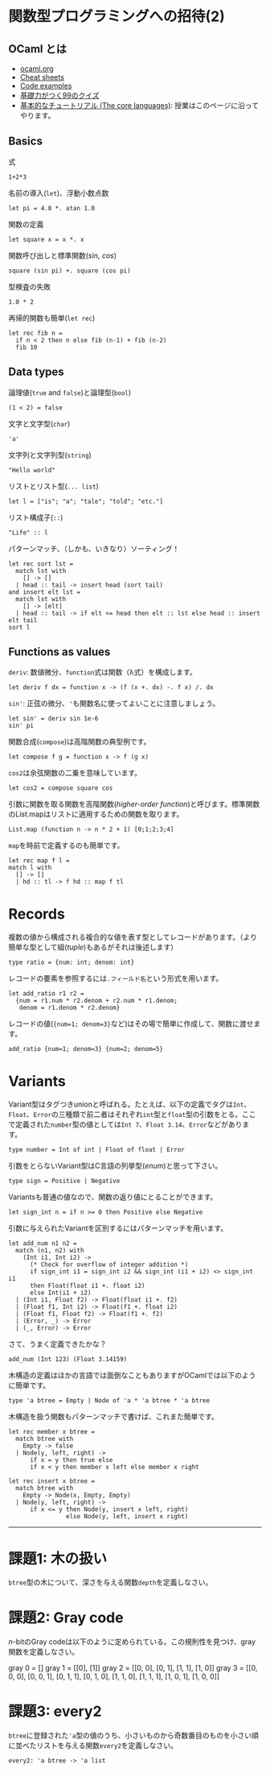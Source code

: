 # 関数型プログラミングへの招待(2)

## OCaml とは

- [ocaml.org](https://ocaml.org/learn/description.html)
- [Cheat sheets](https://ocaml.org/docs/cheat_sheets.html)
- [Code examples](https://ocaml.org/learn/taste.html)
- [基礎力がつく99のクイズ](https://ocaml.org/learn/tutorials/99problems.html)
- [基本的なチュートリアル (The core languages)](http://caml.inria.fr/pub/docs/manual-ocaml/coreexamples.html): 授業はこのページに沿ってやります。

## Basics

式

```
1+2*3
```

名前の導入(`let`)、浮動小数点数

```
let pi = 4.0 *. atan 1.0
```

関数の定義

```
let square x = x *. x
```

関数呼び出しと標準関数(*sin*, *cos*)

```
square (sin pi) +. square (cos pi)
```

型検査の失敗

```
1.0 * 2
```

再帰的関数も簡単(`let rec`)

```
let rec fib n =
  if n < 2 then n else fib (n-1) + fib (n-2)
  fib 10
```

## Data types

論理値(`true` and `false`)と論理型(`bool`)
```
(1 < 2) = false
```

文字と文字型(`char`)
```
'a'
```

文字列と文字列型(`string`)
```
"Hello world"
```

リストとリスト型(`... list`)

```
let l = ["is"; "a"; "tale"; "told"; "etc."]
```

リスト構成子(`::`)

```
"Life" :: l
```

パターンマッチ、（しかも、いきなり）ソーティング！

```
let rec sort lst =
  match lst with
    [] -> []
  | head :: tail -> insert head (sort tail)
and insert elt lst =
  match lst with
    [] -> [elt]
  | head :: tail -> if elt <= head then elt :: lst else head :: insert elt tail
sort l
```

## Functions as values

`deriv`: 数値微分、`function`式は関数（λ式）を構成します。

```
let deriv f dx = function x -> (f (x +. dx) -. f x) /. dx
```

`sin'`: 正弦の微分、`'`も関数名に使ってよいことに注意しましょう。

```
let sin' = deriv sin 1e-6
sin' pi
```

関数合成(`compose`)は高階関数の典型例です。

```
let compose f g = function x -> f (g x)
```

`cos2`は余弦関数の二乗を意味しています。

```
let cos2 = compose square cos
```

引数に関数を取る関数を高階関数(*higher-order function*)と呼びます。標準関数のList.mapはリストに適用するための関数を取ります。

```
List.map (function n -> n * 2 + 1) [0;1;2;3;4]
```

`map`を時前で定義するのも簡単です。

```
let rec map f l =
match l with
  [] -> []
  | hd :: tl -> f hd :: map f tl
```

# Records

複数の値から構成される複合的な値を表す型としてレコードがあります。（より簡単な型として組(*tuple*)もあるがそれは後述します）

```
type ratio = {num: int; denom: int}
```

レコードの要素を参照するには`.フィールド名`という形式を用います。

```
let add_ratio r1 r2 =
  {num = r1.num * r2.denom + r2.num * r1.denom;
   denom = r1.denom * r2.denom}
```

レコードの値(`{num=1; denom=3}`など)はその場で簡単に作成して、関数に渡せます。

```
add_ratio {num=1; denom=3} {num=2; denom=5}
```

# Variants

Variant型はタグつきunionと呼ばれる。たとえば、以下の定義でタグは`Int`、`Float`、`Error`の三種類で前二者はそれぞれ`int`型と`float`型の引数をとる。ここで定義された`number`型の値としては`Int 7`、`Float 3.14`、`Error`などがあります。

```
type number = Int of int | Float of float | Error
```

引数をとらないVariant型はC言語の列挙型(*enum*)と思って下さい。

```
type sign = Positive | Negative
```

Variantsも普通の値なので、関数の返り値にとることができます。

```
let sign_int n = if n >= 0 then Positive else Negative
```

引数に与えられたVariantを区別するにはパターンマッチを用います。

```
let add_num n1 n2 =
  match (n1, n2) with
    (Int i1, Int i2) ->
      (* Check for overflow of integer addition *)
      if sign_int i1 = sign_int i2 && sign_int (i1 + i2) <> sign_int i1
      then Float(float i1 +. float i2)
      else Int(i1 + i2)
  | (Int i1, Float f2) -> Float(float i1 +. f2)
  | (Float f1, Int i2) -> Float(f1 +. float i2)
  | (Float f1, Float f2) -> Float(f1 +. f2)
  | (Error, _) -> Error
  | (_, Error) -> Error
```

さて、うまく定義できたかな？

```
add_num (Int 123) (Float 3.14159)
```

木構造の定義はほかの言語では面倒なこともありますがOCamlでは以下のように簡単です。

```
type 'a btree = Empty | Node of 'a * 'a btree * 'a btree
```

木構造を扱う関数もパターンマッチで書けば、これまた簡単です。

```
let rec member x btree =
  match btree with
    Empty -> false
  | Node(y, left, right) ->
      if x = y then true else
      if x < y then member x left else member x right
```

```
let rec insert x btree =
  match btree with
    Empty -> Node(x, Empty, Empty)
  | Node(y, left, right) ->
      if x <= y then Node(y, insert x left, right)
                else Node(y, left, insert x right)
```

-----

# 課題1: 木の扱い

`btree`型の木について、深さを与える関数`depth`を定義しなさい。

# 課題2: Gray code

*n*-bitのGray codeは以下のように定められている。この規則性を見つけ、gray関数を定義しなさい。

gray 0 = []
gray 1 = [[0], [1]]
gray 2 = [[0, 0], [0, 1], [1, 1], [1, 0]]
gray 3 = [[0, 0, 0], [0, 0, 1], [0, 1, 1], [0, 1, 0], [1, 1, 0], [1, 1, 1], [1, 0, 1], [1, 0, 0]]

# 課題3: every2

`btree`に登録された`'a`型の値のうち、小さいものから奇数番目のものを小さい順に並べたリストを与える関数`every2`を定義しなさい。

```
every2: 'a btree -> 'a list
```
